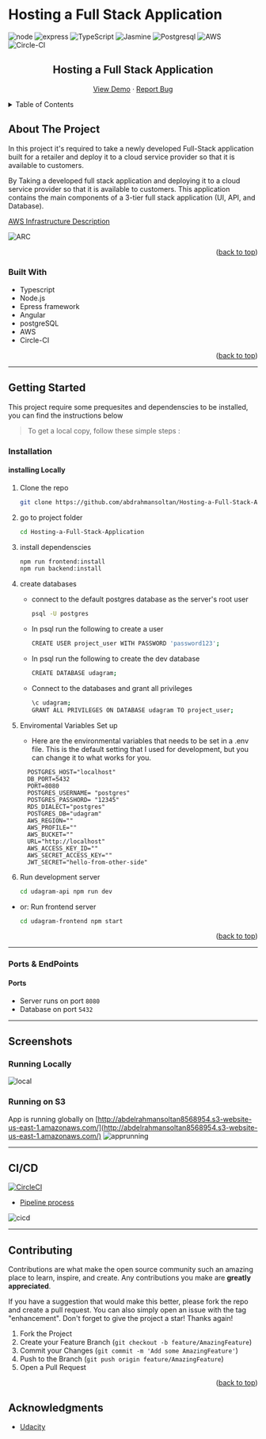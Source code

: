 # Hosting a Full Stack Application

<div id="top"></div>

![node](https://img.shields.io/badge/Node.js-339933?style=for-the-badge&logo=nodedotjs&logoColor=white)
![express](https://img.shields.io/badge/Express.js-000000?style=for-the-badge&logo=express&logoColor=white)
![TypeScript](https://img.shields.io/badge/TypeScript-007ACC?style=for-the-badge&logo=typescript&logoColor=white)
![Jasmine](https://img.shields.io/badge/Jasmine-8A4182?style=for-the-badge&logo=Jasmine&logoColor=white)
![Postgresql](https://img.shields.io/badge/PostgreSQL-316192?style=for-the-badge&logo=postgresql&logoColor=white)
![AWS](https://img.shields.io/badge/Amazon_AWS-FF9900?style=for-the-badge&logo=amazonaws&logoColor=white)
![Circle-CI](https://img.shields.io/badge/circleci-343434?style=for-the-badge&logo=circleci&logoColor=white)

<!-- PROJECT LOGO -->
<div align="center">

  <h2 align="center">Hosting a Full Stack Application</h2>

  <p align="center">
  <a href="http://abdelrahmansoltan8568954.s3-website-us-east-1.amazonaws.com/">View Demo</a>
    ·
    <a href="https://github.com/abdrahmansoltan/Hosting-a-Full-Stack-Application/issues">Report Bug</a>
  </p>
</div>

<!-- TABLE OF CONTENTS -->
<details>
  <summary>Table of Contents</summary>
  <ol>
    <li>
      <a href="#about-the-project">About The Project</a>
      <ul>
        <li><a href="#built-with">Built With</a></li>
      </ul>
    </li>
    <li>
      <a href="#getting-started">Getting Started</a>
      <ul>
        <li><a href="#installation">Installation</a></li>
      </ul>
    </li>
    <li><a href="#screenshots">Screenshots</a></li>
    <li><a href="#cicd">CI/CD</a></li>
    <li><a href="#contributing">Contributing</a></li>
    <li><a href="#acknowledgments">Acknowledgments</a></li>
  </ol>
</details>

<!-- ABOUT THE PROJECT -->

## About The Project

In this project it's required to take a newly developed Full-Stack application built for a retailer and deploy it to a cloud service provider so that it is available to customers.

By Taking a developed full stack application and deploying it to a cloud service provider so that it is available to customers. This application contains the main components of a 3-tier full stack application (UI, API, and Database).

[AWS Infrastructure Description](./documentation/Infrastructure%20description.md)

![ARC](./documentation/Architecture%20Diagram.PNG)

<p align="right">(<a href="#top">back to top</a>)</p>

### Built With

- Typescript
- Node.js
- Epress framework
- Angular
- postgreSQL
- AWS
- Circle-CI

<p align="right">(<a href="#top">back to top</a>)</p>

---

<!-- GETTING STARTED -->

## Getting Started

This project require some prequesites and dependenscies to be installed, you can find the instructions below

> To get a local copy, follow these simple steps :

### Installation

#### installing Locally

1. Clone the repo
   ```sh
   git clone https://github.com/abdrahmansoltan/Hosting-a-Full-Stack-Application.git
   ```
2. go to project folder

   ```sh
   cd Hosting-a-Full-Stack-Application
   ```

3. install dependenscies

   ```bash
   npm run frontend:install
   npm run backend:install
   ```

4. create databases

   - connect to the default postgres database as the server's root user

     ```bash
     psql -U postgres
     ```

   - In psql run the following to create a user

     ```bash
     CREATE USER project_user WITH PASSWORD 'password123';
     ```

   - In psql run the following to create the dev database

     ```bash
     CREATE DATABASE udagram;
     ```

   - Connect to the databases and grant all privileges

     ```bash
     \c udagram;
     GRANT ALL PRIVILEGES ON DATABASE udagram TO project_user;
     ```

5. Enviromental Variables Set up

   - Here are the environmental variables that needs to be set in a .env file. This is the default setting that I used for development, but you can change it to what works for you.

   ```
     POSTGRES_HOST="localhost"
     DB_PORT=5432
     PORT=8080
     POSTGRES_USERNAME= "postgres"
     POSTGRES_PASSHORD= "12345"
     RDS_DIALECT="postgres"
     POSTGRES_DB="udagram"
     AWS_REGION=""
     AWS_PROFILE=""
     AWS_BUCKET=""
     URL="http://localhost"
     AWS_ACCESS_KEY_ID=""
     AWS_SECRET_ACCESS_KEY=""
     JWT_SECRET="hello-from-other-side"
   ```

6. Run development server

   ```sh
   cd udagram-api npm run dev
   ```

- or: Run frontend server

  ```bash
  cd udagram-frontend npm start
  ```

<p align="right">(<a href="#top">back to top</a>)</p>

---

### Ports & EndPoints

#### Ports

- Server runs on port `8080`
- Database on port `5432`

---

## Screenshots

### Running Locally

![local](./screenshots/locally.PNG)

### Running on S3

App is running globally on [http://abdelrahmansoltan8568954.s3-website-us-east-1.amazonaws.com/](http://abdelrahmansoltan8568954.s3-website-us-east-1.amazonaws.com/)
![apprunning](./screenshots/runs3.PNG)

---

## CI/CD

[![CircleCI](https://circleci.com/gh/circleci/circleci-docs.svg?style=svg)](https://circleci.com/gh/circleci/circleci-docs)

- [Pipeline process](./documentation/Pipeline%20process.md)

![cicd](./documentation/Pipeline%20architecture.jpg)

---

<!-- CONTRIBUTING -->

## Contributing

Contributions are what make the open source community such an amazing place to learn, inspire, and create. Any contributions you make are **greatly appreciated**.

If you have a suggestion that would make this better, please fork the repo and create a pull request. You can also simply open an issue with the tag "enhancement".
Don't forget to give the project a star! Thanks again!

1. Fork the Project
2. Create your Feature Branch (`git checkout -b feature/AmazingFeature`)
3. Commit your Changes (`git commit -m 'Add some AmazingFeature'`)
4. Push to the Branch (`git push origin feature/AmazingFeature`)
5. Open a Pull Request

<p align="right">(<a href="#top">back to top</a>)</p>

<!-- ACKNOWLEDGMENTS -->

## Acknowledgments

- [Udacity](https://github.com/udacity)
